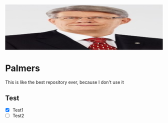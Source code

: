 ![Zatlers](/Zatlrs.jpg)

# Palmers
This is like the best repository ever, because I don't use it

## Test

- [x] Test1
- [ ] Test2
